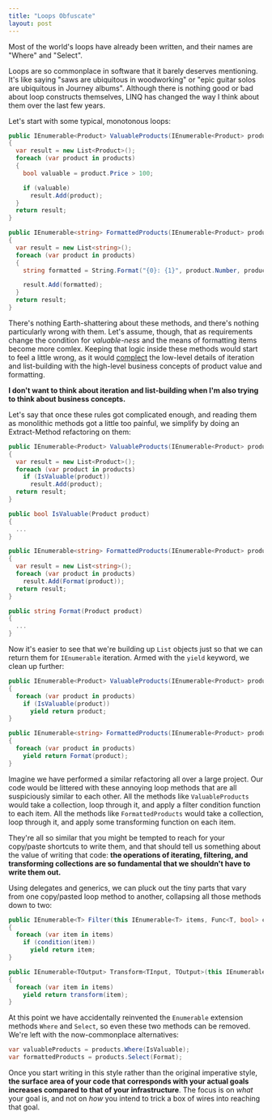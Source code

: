 ```yaml
---
title: "Loops Obfuscate"
layout: post
---
```



Most of the world's loops have already been written, and their names are "Where" and "Select".

Loops are so commonplace in software that it barely deserves mentioning.  It's like saying "saws are ubiquitous in woodworking" or "epic guitar solos are ubiquitous in Journey albums".  Although there is nothing good or bad about loop constructs themselves, LINQ has changed the way I think about them over the last few years.

Let's start with some typical, monotonous loops:

```cs
public IEnumerable<Product> ValuableProducts(IEnumerable<Product> products)
{
  var result = new List<Product>();
  foreach (var product in products)
  {
    bool valuable = product.Price > 100;

    if (valuable)
      result.Add(product);
  }
  return result;
}

public IEnumerable<string> FormattedProducts(IEnumerable<Product> products)
{
  var result = new List<string>();
  foreach (var product in products)
  {
    string formatted = String.Format("{0}: {1}", product.Number, product.Name);

    result.Add(formatted);
  }
  return result;
}
```

There's nothing Earth-shattering about these methods, and there's nothing particularly wrong with them.  Let's assume, though, that as requirements change the condition for *valuable-ness* and the means of formatting items become more comlex.  Keeping that logic inside these methods would start to feel a little wrong, as it would <a href="http://en.wiktionary.org/wiki/complect">complect</a> the low-level details of iteration and list-building with the high-level business concepts of product value and formatting.

**I don't want to think about iteration and list-building when I'm also trying to think about business concepts.**

Let's say that once these rules got complicated enough, and reading them as monolithic methods got a little too painful, we simplify by doing an Extract-Method refactoring on them:

```cs
public IEnumerable<Product> ValuableProducts(IEnumerable<Product> products)
{
  var result = new List<Product>();
  foreach (var product in products)
    if (IsValuable(product))
      result.Add(product);
  return result;
}

public bool IsValuable(Product product)
{
  ...
}

public IEnumerable<string> FormattedProducts(IEnumerable<Product> products)
{
  var result = new List<string>();
  foreach (var product in products)
    result.Add(Format(product));
  return result;
}

public string Format(Product product)
{
  ...
}
```

Now it's easier to see that we're building up `List` objects just so that we can return them for `IEnumerable` iteration.  Armed with the `yield` keyword, we clean up further:

```cs
public IEnumerable<Product> ValuableProducts(IEnumerable<Product> products)
{
  foreach (var product in products)
    if (IsValuable(product))
      yield return product;
}

public IEnumerable<string> FormattedProducts(IEnumerable<Product> products)
{
  foreach (var product in products)
    yield return Format(product);
}
```

Imagine we have performed a similar refactoring all over a large project.  Our code would be littered with these annoying loop methods that are all suspiciously similar to each other.  All the methods like `ValuableProducts` would take a collection, loop through it, and apply a filter condition function to each item. All the methods like `FormattedProducts` would take a collection, loop through it, and apply some transforming function on each item.

They're all so similar that you might be tempted to reach for your copy/paste shortcuts to write them, and that should tell us something about the value of writing that code: **the operations of iterating, filtering, and transforming collections are so fundamental that we shouldn't have to write them out.**

Using delegates and generics, we can pluck out the tiny parts that vary from one copy/pasted loop method to another, collapsing all those methods down to two:

```cs
public IEnumerable<T> Filter(this IEnumerable<T> items, Func<T, bool> condition)
{
  foreach (var item in items)
    if (condition(item))
      yield return item;
}

public IEnumerable<TOutput> Transform<TInput, TOutput>(this IEnumerable<TInput> items, Func<TInput, TOutput> transform)
{
  foreach (var item in items)
    yield return transform(item);
}
```

At this point we have accidentally reinvented the `Enumerable` extension methods `Where` and `Select`, so even these two methods can be removed.  We're left with the now-commonplace alternatives:

```cs
var valuableProducts = products.Where(IsValuable);
var formattedProducts = products.Select(Format);
```

Once you start writing in this style rather than the original imperative style, **the surface area of your code that corresponds with your actual goals increases compared to that of your infrastructure**.  The focus is on *what* your goal is, and not on *how* you intend to trick a box of wires into reaching that goal.
